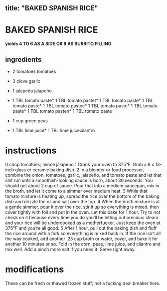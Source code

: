 

	
title: "BAKED SPANISH RICE"
---
# BAKED SPANISH RICE
#### yields 4 TO 6 AS A SIDE OR 8 AS BURRITO FILLING
## ingredients
* 2 tomatoes tomatoes
* 3 clove garlic
* 1 jalapeño jalapeño
* 1 TBL tomato paste* 1 TBL tomato pastet* 1 TBL tomato paste* 1 TBL tomato paste* 1 TBL tomato pastee* 1 TBL tomato paste* 1 TBL tomato paste* 1 TBL tomato pasten* 1 TBL tomato paste
* 1 cup green peas

* 1 TBL lime juice* 1 TBL lime juicecilantro


# instructions
0 chop tomatoes; mince jalapeno
1 Crank your oven to 375°F. Grab a 9 x 13-inch glass or ceramic baking dish.
2 In a blender or food processor, combine the onion, tomatoes, garlic, jalapeño, and tomato
paste and let that shit run until a smoothish-looking sauce is born, about 30 seconds. You
should get about 2 cup of sauce. Pour that into a medium saucepan, mix in the broth, and let
it come to a simmer over medium heat.
3 While that tomato mixture is heating up, spread the rice over the bottom of the baking dish
and drizzle the oil and salt over the top.
4 When the broth mixture is at a gentle simmer, pour it over the rice, stir it up so everything
is mixed, then cover tightly with foil and put in the oven. Let this bake for 1 hour. Try to not
check on it because every time you do you’ll be letting out precious steam and your rice will be
undercooked as a motherfucker. Just keep the oven at 375°F and you’re all good.
5 After 1 hour, pull out the baking dish and fluff the rice around with a fork so everything is
mixed back in. If the rice isn’t all the way cooked, add another .25 cup broth or water, cover, and
bake it for another 10 minutes or so. Fold in the corn, peas, lime juice, and cilantro and mix
well. Add a pinch more salt if you need it. Serve right away.

# modifications

These can be fresh or thawed frozen stuff; not a fucking deal breaker here.
	

